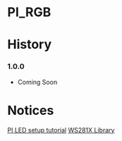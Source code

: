 # PI_RGB #


# History #
### 1.0.0 ###
* Coming Soon


# Notices #
[PI LED setup tutorial](https://dordnung.de/raspberrypi-ledstrip/ws2812)
[WS281X Library](https://github.com/jgarff/rpi_ws281x)
